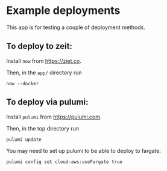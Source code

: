 # Example deployments

This app is for testing a couple of deployment methods.

## To deploy to zeit:

Install `now` from https://ziet.co.

Then, in the `app/` directory run

    now --docker

## To deploy via pulumi:

Install `pulumi` from https://pulumi.com.

Then, in the top directory run

    pulumi update

You may need to set up pulumi to be able to deploy to fargate:

    pulumi config set cloud-aws:useFargate true

